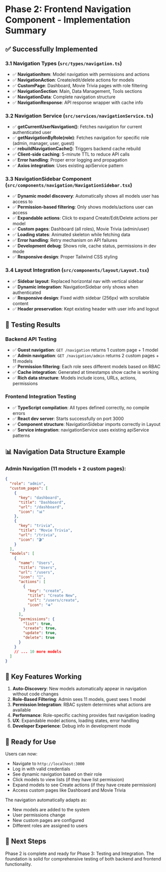 # Phase 2: Frontend Navigation Component - Implementation Summary

## ✅ **Successfully Implemented**

### 3.1 Navigation Types (`src/types/navigation.ts`)
- ✅ **NavigationItem**: Model navigation with permissions and actions
- ✅ **NavigationAction**: Create/edit/delete actions for models  
- ✅ **CustomPage**: Dashboard, Movie Trivia pages with role filtering
- ✅ **NavigationSection**: Main, Data Management, Tools sections
- ✅ **NavigationData**: Complete navigation structure
- ✅ **NavigationResponse**: API response wrapper with cache info

### 3.2 Navigation Service (`src/services/navigationService.ts`)
- ✅ **getCurrentUserNavigation()**: Fetches navigation for current authenticated user
- ✅ **getNavigationByRole(role)**: Fetches navigation for specific role (admin, manager, user, guest)
- ✅ **rebuildNavigationCache()**: Triggers backend cache rebuild
- ✅ **Client-side caching**: 5-minute TTL to reduce API calls
- ✅ **Error handling**: Proper error logging and propagation
- ✅ **Axios integration**: Uses existing apiService pattern

### 3.3 NavigationSidebar Component (`src/components/navigation/NavigationSidebar.tsx`)
- ✅ **Dynamic model discovery**: Automatically shows all models user has access to
- ✅ **Permission-based filtering**: Only shows models/actions user can access
- ✅ **Expandable actions**: Click to expand Create/Edit/Delete actions per model
- ✅ **Custom pages**: Dashboard (all roles), Movie Trivia (admin/user)
- ✅ **Loading states**: Animated skeleton while fetching data
- ✅ **Error handling**: Retry mechanism on API failures
- ✅ **Development debug**: Shows role, cache status, permissions in dev mode
- ✅ **Responsive design**: Proper Tailwind CSS styling

### 3.4 Layout Integration (`src/components/layout/Layout.tsx`)
- ✅ **Sidebar layout**: Replaced horizontal nav with vertical sidebar
- ✅ **Dynamic integration**: NavigationSidebar only shows when authenticated
- ✅ **Responsive design**: Fixed width sidebar (256px) with scrollable content
- ✅ **Header preservation**: Kept existing header with user info and logout

## 🧪 **Testing Results**

### Backend API Testing
- ✅ **Guest navigation**: `GET /navigation` returns 1 custom page + 1 model
- ✅ **Admin navigation**: `GET /navigation/admin` returns 2 custom pages + 11 models  
- ✅ **Permission filtering**: Each role sees different models based on RBAC
- ✅ **Cache integration**: Generated at timestamps show cache is working
- ✅ **Rich data structure**: Models include icons, URLs, actions, permissions

### Frontend Integration Testing
- ✅ **TypeScript compilation**: All types defined correctly, no compile errors
- ✅ **React dev server**: Starts successfully on port 3000
- ✅ **Component structure**: NavigationSidebar imports correctly in Layout
- ✅ **Service integration**: navigationService uses existing apiService patterns

## 📊 **Navigation Data Structure Example**

### Admin Navigation (11 models + 2 custom pages):
```json
{
  "role": "admin",
  "custom_pages": [
    {
      "key": "dashboard",
      "title": "Dashboard", 
      "url": "/dashboard",
      "icon": "📊"
    },
    {
      "key": "trivia",
      "title": "Movie Trivia",
      "url": "/trivia", 
      "icon": "🎬"
    }
  ],
  "models": [
    {
      "name": "Users",
      "title": "Users",
      "url": "/users",
      "icon": "👥",
      "actions": [
        {
          "key": "create",
          "title": "Create New",
          "url": "/users/create",
          "icon": "➕"
        }
      ],
      "permissions": {
        "list": true,
        "create": true, 
        "update": true,
        "delete": true
      }
    }
    // ... 10 more models
  ]
}
```

## 🎯 **Key Features Working**

1. **Auto-Discovery**: New models automatically appear in navigation without code changes
2. **Role-Based Filtering**: Admin sees 11 models, guest sees 1 model  
3. **Permission Integration**: RBAC system determines what actions are available
4. **Performance**: Role-specific caching provides fast navigation loading
5. **UX**: Expandable model actions, loading states, error handling
6. **Developer Experience**: Debug info in development mode

## 🚀 **Ready for Use**

Users can now:
- Navigate to `http://localhost:3000`
- Log in with valid credentials
- See dynamic navigation based on their role
- Click models to view lists (if they have list permission)
- Expand models to see Create actions (if they have create permission)
- Access custom pages like Dashboard and Movie Trivia

The navigation automatically adapts as:
- New models are added to the system
- User permissions change
- New custom pages are configured
- Different roles are assigned to users

## 🔄 **Next Steps**

Phase 2 is complete and ready for Phase 3: Testing and Integration. The foundation is solid for comprehensive testing of both backend and frontend functionality.